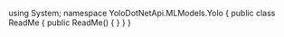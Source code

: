 ﻿using System;
namespace YoloDotNetApi.MLModels.Yolo
{
	public class ReadMe
	{
		public ReadMe()
		{
		}
	}
}
